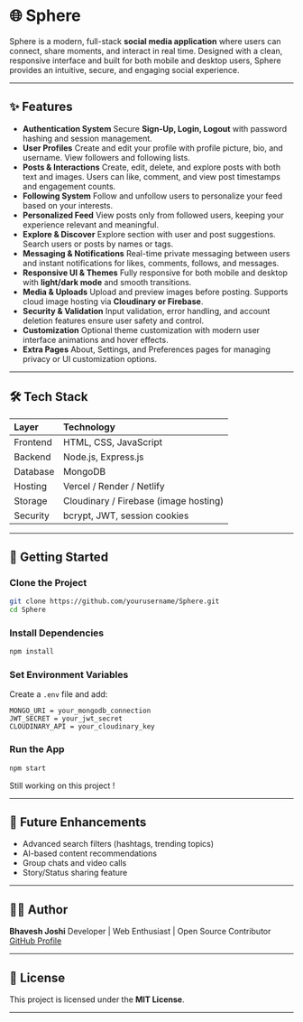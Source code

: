 # 🌐 Sphere

Sphere is a modern, full-stack **social media application** where users can connect, share moments, and interact in real time. Designed with a clean, responsive interface and built for both mobile and desktop users, Sphere provides an intuitive, secure, and engaging social experience.

***

## ✨ Features

- **Authentication System**
Secure **Sign-Up, Login, Logout** with password hashing and session management.
- **User Profiles**
Create and edit your profile with profile picture, bio, and username. View followers and following lists.
- **Posts \& Interactions**
Create, edit, delete, and explore posts with both text and images. Users can like, comment, and view post timestamps and engagement counts.
- **Following System**
Follow and unfollow users to personalize your feed based on your interests.
- **Personalized Feed**
View posts only from followed users, keeping your experience relevant and meaningful.
- **Explore \& Discover**
Explore section with user and post suggestions. Search users or posts by names or tags.
- **Messaging \& Notifications**
Real-time private messaging between users and instant notifications for likes, comments, follows, and messages.
- **Responsive UI \& Themes**
Fully responsive for both mobile and desktop with **light/dark mode** and smooth transitions.
- **Media \& Uploads**
Upload and preview images before posting. Supports cloud image hosting via **Cloudinary or Firebase**.
- **Security \& Validation**
Input validation, error handling, and account deletion features ensure user safety and control.
- **Customization**
Optional theme customization with modern user interface animations and hover effects.
- **Extra Pages**
About, Settings, and Preferences pages for managing privacy or UI customization options.

***

## 🛠️ Tech Stack

| Layer | Technology |
| :-- | :-- |
| Frontend | HTML, CSS, JavaScript |
| Backend | Node.js, Express.js |
| Database | MongoDB |
| Hosting | Vercel / Render / Netlify |
| Storage | Cloudinary / Firebase (image hosting) |
| Security | bcrypt, JWT, session cookies |


***

## 🚀 Getting Started

### Clone the Project

```bash
git clone https://github.com/yourusername/Sphere.git
cd Sphere
```


### Install Dependencies

```bash
npm install
```


### Set Environment Variables

Create a `.env` file and add:

```
MONGO_URI = your_mongodb_connection
JWT_SECRET = your_jwt_secret
CLOUDINARY_API = your_cloudinary_key
```


### Run the App

```bash
npm start
```

Still working on this project ! 

***

## 🌈 Future Enhancements

- Advanced search filters (hashtags, trending topics)
- AI-based content recommendations
- Group chats and video calls
- Story/Status sharing feature

***

## 👨‍💻 Author

**Bhavesh Joshi**
Developer | Web Enthusiast | Open Source Contributor
[GitHub Profile](https://github.com/bhavesh10joshi)

***

## 📜 License

This project is licensed under the **MIT License**.

***
